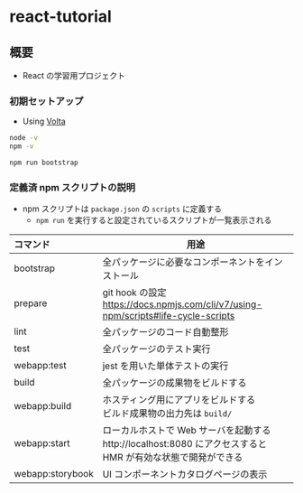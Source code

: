 # react-tutorial

## 概要

- React の学習用プロジェクト

### 初期セットアップ

- Using [Volta](https://docs.volta.sh/guide/getting-started)

```sh
node -v
npm -v
```

```sh
npm run bootstrap
```

### 定義済 npm スクリプトの説明

- npm スクリプトは `package.json` の `scripts` に定義する
  - `npm run` を実行すると設定されているスクリプトが一覧表示される

| コマンド         | 用途                                                                                                           |
| :--------------- | -------------------------------------------------------------------------------------------------------------- |
| bootstrap        | 全パッケージに必要なコンポーネントをインストール                                                               |
| prepare          | git hook の設定<br>https://docs.npmjs.com/cli/v7/using-npm/scripts#life-cycle-scripts                          |
| lint             | 全パッケージのコード自動整形                                                                                   |
| test             | 全パッケージのテスト実行                                                                                       |
| webapp:test      | jest を用いた単体テストの実行                                                                                  |
| build            | 全パッケージの成果物をビルドする                                                                               |
| webapp:build     | ホスティング用にアプリをビルドする<br>ビルド成果物の出力先は `build/`                                          |
| webapp:start     | ローカルホストで Web サーバを起動する<br>http://localhost:8080 にアクセスすると HMR が有効な状態で開発ができる |
| webapp:storybook | UI コンポーネントカタログページの表示                                                                          |
